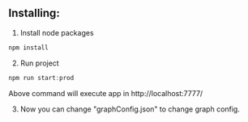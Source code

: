 ## Installing:
1. Install node packages
```javascript
npm install 
``` 
  
2. Run project
```javascript
npm run start:prod
``` 
  Above command will execute app in http://localhost:7777/ 

3. Now you can change "graphConfig.json" to change graph config.

